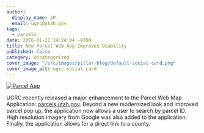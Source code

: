```yaml
---
author:
  display_name: JP
  email: ugrc@utah.gov
tags:
  - parcels
date: 2016-01-21 14:24:04 -0700
title: New Parcel Web App Improves Usability
published: false
category: Uncategorized
cover_image: "/src/images/pillar-blog/default-social-card.png"
cover_image_alt: ugrc social card
---
```


<a href="/images/404.png"><img src="/images/404.png" alt="Parcel App" title="Parcel App" class="inline-text-right" loading="lazy" /></a>

UGRC recently released a major enhancement to the Parcel Web Map Application: [parcels.utah.gov](https://parcels.utah.gov/). Beyond a new modernized look and improved parcel pop up, the application now allows a user to search by parcel ID. High resolution imagery from Google was also added to the application. Finally, the application allows for a direct link to a county.
